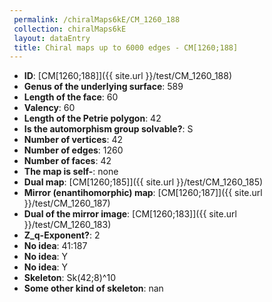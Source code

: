 ```yaml
--- 
 permalink: /chiralMaps6kE/CM_1260_188 
 collection: chiralMaps6kE
 layout: dataEntry
 title: Chiral maps up to 6000 edges - CM[1260;188]
---
```


- **ID**: [CM[1260;188]]({{ site.url }}/test/CM_1260_188)
- **Genus of the underlying surface**: 589
- **Length of the face**: 60
- **Valency**: 60
- **Length of the Petrie polygon**: 42
- **Is the automorphism group solvable?**: S
- **Number of vertices**: 42
- **Number of edges**: 1260
- **Number of faces**: 42
- **The map is self-**: none
- **Dual map**: [CM[1260;185]]({{ site.url }}/test/CM_1260_185)
- **Mirror (enantihomorphic) map**: [CM[1260;187]]({{ site.url }}/test/CM_1260_187)
- **Dual of the mirror image**: [CM[1260;183]]({{ site.url }}/test/CM_1260_183)
- **Z_q-Exponent?**: 2
- **No idea**:  41:187
- **No idea**: Y
- **No idea**: Y
- **Skeleton**: Sk(42;8)^10
- **Some other kind of skeleton**: nan
